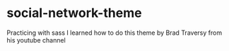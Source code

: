 # social-network-theme
Practicing with sass 
I learned how to do this theme by Brad Traversy from his youtube channel

